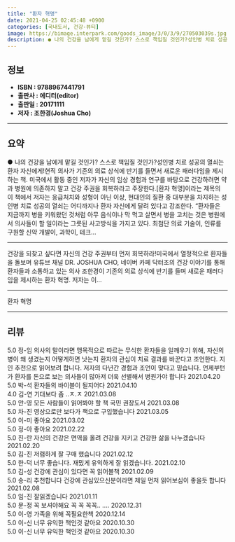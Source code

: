 ```yaml
---
title: "환자 혁명"
date: 2021-04-25 02:45:48 +0900
categories: [국내도서, 건강-뷰티]
image: https://bimage.interpark.com/goods_image/3/0/3/9/270503039s.jpg
description: ● 나의 건강을 남에게 맡길 것인가? 스스로 책임질 것인가?성인병 치료 성공의 열쇠는 환자 자신에게!현직 의사가 기존의 의료 상식에 반기를 들면서 새로운 패러다임을 제시하는 책. 미국에서 활동 중인 저자가 자신의 임상 경험과 연구를 바탕으로 건강하려면 약과 병원에 의존하지 말고 건강
---
```


## **정보**

- **ISBN : 9788967441791**
- **출판사 : 에디터(editor)**
- **출판일 : 20171111**
- **저자 : 조한경(Joshua Cho)**

------



## **요약**

●  나의 건강을 남에게 맡길 것인가? 스스로 책임질 것인가?성인병 치료 성공의 열쇠는 환자 자신에게!현직 의사가 기존의 의료 상식에 반기를 들면서 새로운 패러다임을 제시하는 책. 미국에서 활동 중인 저자가 자신의 임상 경험과 연구를 바탕으로 건강하려면 약과 병원에 의존하지 말고 건강 주권을 회복하라고 주장한다.[환자 혁명]이라는 제목의 이 책에서 저자는 응급처치와 성형이 아닌 이상, 현대인의 질환 중 대부분을 차지하는 성인병 치료 성공의 열쇠는 어디까지나 환자 자신에게 달려 있다고 강조한다. “환자들은 지금까지 병을 키워왔던 것처럼 아무 음식이나 막 먹고 살면서 병을 고치는 것은 병원에서 의사들이 할 일이라는 그릇된 사고방식을 가지고 있다. 최첨단 의료 기술이, 인류를 구원할 신약 개발이, 과학이, 테크...

------

건강을 되찾고 싶다면 자신의 건강 주권부터 먼저 회복하라!미국에서 열정적으로 환자들을 돌보며 유튜브 채널 DR. JOSHUA CHO, 네이버 카페 닥터조의 건강 이야기를 통해 환자들과 소통하고 있는 의사 조한경이 기존의 의료 상식에 반기를 들며 새로운 패러다임을 제시하는 환자 혁명. 저자는 이... 

------


환자 혁명 

------


## **리뷰** 

5.0 정-임 의사의 말이라면 맹목적으로 따르는 무식한 환자들을 일깨우기 위해, 자신의 병이 왜 생겼는지 어떻게하면 낫는지 환자의 관심이 치료 결과를 바꾼다고 조언한다. 지인 추천으로 읽어보려 합니다. 저자의 다년간 경험과 조언이 맞다고 믿습니다. 언제부턴가 환자를 돈으로 보는 의사들이 많아져 더욱 선별해서 병원가야 합니다 2021.04.20 <br/>5.0 박-석 환자들의 바이블이 될지어다 2021.04.10 <br/>4.0 김-연 기대보다 좀 ..ㅈ.ㅈ 2021.03.08 <br/>5.0 안-영 모든 사람들이 읽어봐야 할 책
 국민 권장도서 2021.03.08 <br/>5.0 차-진 영상으로만 보다가 책으로 구입했습니다  2021.03.05 <br/>5.0 이-미 좋아요 2021.03.02 <br/>5.0 정-아 좋아요 2021.02.22 <br/>5.0 진-란 자신의 건강은
면역을 올려 
건강을 지키고
건강한 삶을 나누겠습니다 2021.02.20 <br/>5.0 김-진 저렴하게 잘 구매 했습니다 2021.02.12 <br/>5.0 한-덕 너무 좋습니다. 재밌게 유익하게 잘 읽겠습니다. 2021.02.10 <br/>5.0 김-성 건강에 관심이 있다면 꼭 읽어볼책 2021.02.09 <br/>5.0 송-리 추천합니다 건강에 관심있으신분이라면 제일 먼저 읽어보심이 좋을듯 합니다 2021.02.08 <br/>5.0 임-진 잘읽겠습니다 2021.01.11 <br/>5.0 문-정 꼭 보셔야해요 꼭 꼭 꼭꼭.. .... 2020.12.31 <br/>5.0 이-영 가족을 위해 꼭필요한책 2020.12.14 <br/>5.0 이-신 너무 유익한 책인것 같아요 2020.10.30 <br/>5.0 이-신 너무 유익한 책인것 같아요 2020.10.30 <br/>